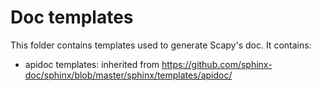 # Doc templates

This folder contains templates used to generate Scapy's doc. It contains:

- apidoc templates: inherited from
  https://github.com/sphinx-doc/sphinx/blob/master/sphinx/templates/apidoc/
